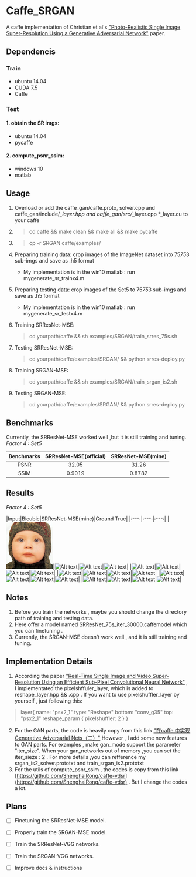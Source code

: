# Caffe_SRGAN #
A caffe implementation of Christian et al's ["Photo-Realistic Single Image Super-Resolution Using a Generative Adversarial Network"](https://arxiv.org/abs/1609.04802/ "https://arxiv.org/abs/1609.04802/") paper.
## Dependencis
### Train
* ubuntu 14.04
* CUDA 7.5
* Caffe

### Test ###
#### 1. obtain the SR imgs:
* ubuntu 14.04
* pycaffe

#### 2. compute\_psnr\_ssim:
* windows 10
* matlab

## Usage
1. Overload or add the caffe\_gan/caffe.proto, solver.cpp and  caffe\_gan/include/*_layer.hpp and caffe\_gan/src/*_layer.cpp *_layer.cu  to your caffe

2.   > cd caffe && make clean && make all && make pycaffe 

3. > cp -r SRGAN caffe/examples/ 
4. Preparing training data: crop images of the ImageNet dataset into 75*75*3 sub-imgs and save as .h5  format
   * My implementation is in the win10 matlab : run mygenerate_sr_trainx4.m

5. Preparing testing data: crop images of the Set5 to 75*75*3 sub-imgs and save as .h5 format
   * My implementation is in the win10 matlab : run mygenerate_sr_testx4.m
6. Training SRResNet-MSE:
   > cd yourpath/caffe && sh examples/SRGAN/train_srres_75s.sh

7. Testing SRResNet-MSE:
   > cd yourpath/caffe/examples/SRGAN/ && python srres-deploy.py 

8. Training SRGAN-MSE:
   > cd yourpath/caffe && sh examples/SRGAN/train_srgan_is2.sh 

9. Testing SRGAN-MSE:
   > cd yourpath/caffe/examples/SRGAN/ && python srres-deploy.py 

## Benchmarks
Currently, the SRResNet-MSE worked well ,but it is still training and tuning. 
 *Factor 4 : Set5*

 |Benchmarks|SRResNet-MSE(official)|SRResNet-MSE(mine)|
 |:---:|:---:|:---:|
 |PSNR|32.05|31.26|
 |SSIM|0.9019|0.8782|

## Results
*Factor 4 : Set5*

|Input|Bicubic|SRResNet-MSE(mine)|Ground True|
|:---:|:---:|:---:|
|![Alt text](./SRGAN/Set5_sr/baby_LR.bmp)|![Alt text](./baby_bicubicx4.bmp)|![Alt text](./baby_srres_75s.bmp)|![Alt text](./baby_GT.bmp)|
|![Alt text](./bird_LR.bmp)|![Alt text](./bird_bicubicx4.bmp)|![Alt text](./bird_srres_75s.bmp)|![Alt text](./bird_GT.bmp)|
|![Alt text](./butterfly_LR.bmp)|![Alt text](./butterfly_bicubicx4.bmp)|![Alt text](./butterfly_srres_75s.bmp)|![Alt text](./butterfly_GT.bmp)|
|![Alt text](./head_LR.bmp)|![Alt text](./head_bicubic4.bmp)|![Alt text](./head_srres_75s.bmp)|![Alt text](./head_GT.bmp)|
|![Alt text](./woman_LR.bmp)|![Alt text](./woman_bicubicx4.bmp)|![Alt text](./woman_srres_75s.bmp)|![Alt text](./woman_GT.bmp)|


## Notes
1. Before you train the networks , maybe you should change the  directory path of training and testing data. 
2. Here offer a model named SRResNet_75s_iter_30000.caffemodel which you can finetuning .
3. Currently, the SRGAN-MSE doesn't work well , and it is still training and tuning. 

## Implementation Details
1.  According the paper ["Real-Time Single Image and Video Super-Resolution Using an Efficient
Sub-Pixel Convolutional Neural Network"](http://www.cv-foundation.org/openaccess/content_cvpr_2016/papers/Shi_Real-Time_Single_Image_CVPR_2016_paper.pdf) , I implementated the pixelshffuler_layer, which is added to reshape_layer.hpp && .cpp . If you want to use pixelshuffler_layer by yourself , just following this:
>layer{
	name: "psx2_1"
    type: "Reshape"
    bottom: "conv_g35"
    top: "psx2_1"
    reshape_param {
      pixelshuffler: 2
    }
}

2. For the GAN parts, the code is heavily copy from this link ["在caffe 中实现Generative Adversarial Nets（二）"](http://blog.csdn.net/seven_first/article/details/53100325) However , I add some new features to GAN parts. For examples , make gan_mode support the parameter "iter\_size". When your  gan_networks out of memory ,you can set the iter\_sieze : 2 . For more details ,you can refference my srgan_is2\_solver.prototxt and train_srgan_is2.prototxt
3. For the utils of compute_psnr\_ssim , the codes is copy from this link [https://github.com/ShenghaiRong/caffe-vdsr](https://github.com/ShenghaiRong/caffe-vdsr) . But I change the codes a lot.

## Plans
* [ ] Finetuning the SRResNet-MSE model.
* [ ] Properly train the SRGAN-MSE model.
* [ ] Train the SRResNet-VGG networks.
* [ ] Train the SRGAN-VGG networks.
* [ ] Improve docs & instructions







     


